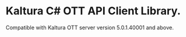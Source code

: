 # Kaltura C# OTT API Client Library.
Compatible with Kaltura OTT server version 5.0.1.40001 and above.
